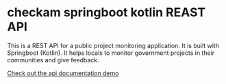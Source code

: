 # checkam springboot kotlin REAST API

This is a REST API for a public project monitoring application. It is built with Springboot (Kotlin). It helps locals to monitor government projects in their communities and give feedback.

[Check out the api documentation demo](https://checkam-rest-api.herokuapp.com/swagger-ui.html)
